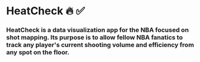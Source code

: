 # HeatCheck 🔥 ✅

### HeatCheck is a data visualization app for the NBA focused on shot mapping. Its purpose is to allow fellow NBA fanatics to track any player's current shooting volume and efficiency from any spot on the floor. 

